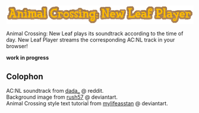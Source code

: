 ![alt text](/app/assets/images/title.png "AC:NL Player")   

Animal Crossing: New Leaf plays its soundtrack according to the time of day.
New Leaf Player streams the corresponding AC:NL track in your browser!   

**work in progress**   

## Colophon
AC:NL soundtrack from [dada_](https://www.reddit.com/r/AnimalCrossing/comments/2f1kyq/fixed_heres_a_download_to_almost_the_entire_acnl/) @ reddit.   
Background image from [rush57](http://rush57.deviantart.com/art/Animal-Crossing-Grass-145470729) @ deviantart.  
Animal Crossing style text tutorial from [mylifeasstan](http://mylifeasstan.deviantart.com/art/Animal-Crossing-font-tutorial-261819674) @ deviantart.
